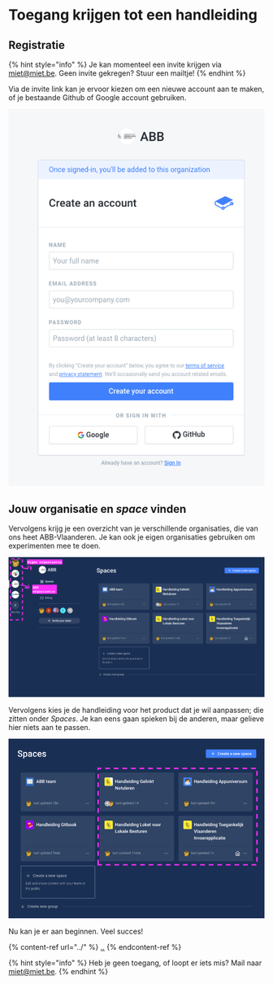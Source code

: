 # Toegang krijgen tot een handleiding

## Registratie

{% hint style="info" %}
Je kan momenteel een invite krijgen via [miet@miet.be](mailto:miet@miet.be). Geen invite gekregen? Stuur een mailtje!
{% endhint %}

Via de invite link kan je ervoor kiezen om een nieuwe account aan te maken, of je bestaande Github of Google account gebruiken.

![Kies je manier van inloggen](<../.gitbook/assets/Screenshot 2021-03-05 at 13.59.06.png>)

## Jouw organisatie en _space_ vinden

Vervolgens krijg je een overzicht van je verschillende organisaties, die van ons heet ABB-Vlaanderen. Je kan ook je eigen organisaties gebruiken om experimenten mee te doen.

![Overzicht organisaties](<../.gitbook/assets/Screenshot 2021-03-05 at 14.03.17-2.png>)

Vervolgens kies je de handleiding voor het product dat je wil aanpassen; die zitten onder _Spaces_. Je kan eens gaan spieken bij de anderen, maar gelieve hier niets aan te passen.

![Kies je space.](<../.gitbook/assets/Screenshot 2021-03-05 at 14.03.17 copy.png>)

Nu kan je er aan beginnen. Veel succes!

{% content-ref url="../" %}
[..](../)
{% endcontent-ref %}

{% hint style="info" %}
Heb je geen toegang, of loopt er iets mis? Mail naar [miet@miet.be](mailto:miet@miet.be).
{% endhint %}

